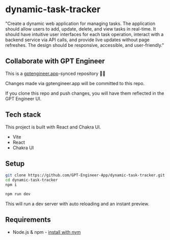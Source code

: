# dynamic-task-tracker

"Create a dynamic web application for managing tasks. The application should allow users to add, update, delete, and view tasks in real-time. It should have intuitive user interfaces for each task operation, interact with a backend service via API calls, and provide live updates without page refreshes.
The
design should be responsive, accessible, and user-friendly."

## Collaborate with GPT Engineer

This is a [gptengineer.app](https://gptengineer.app)-synced repository 🌟🤖

Changes made via gptengineer.app will be committed to this repo.

If you clone this repo and push changes, you will have them reflected in the GPT Engineer UI.

## Tech stack

This project is built with React and Chakra UI.

- Vite
- React
- Chakra UI

## Setup

```sh
git clone https://github.com/GPT-Engineer-App/dynamic-task-tracker.git
cd dynamic-task-tracker
npm i
```

```sh
npm run dev
```

This will run a dev server with auto reloading and an instant preview.

## Requirements

- Node.js & npm - [install with nvm](https://github.com/nvm-sh/nvm#installing-and-updating)
